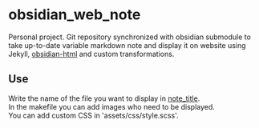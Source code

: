 # obsidian_web_note
Personal project. Git repository synchronized with obsidian submodule to take up-to-date variable markdown note and display it on website using Jekyll, [obsidian-html](https://obsidian-html.github.io/) and custom transformations.

## Use
Write the name of the file you want to display in [note_title](https://github.com/artainmo/obsidian_web_note/blob/main/note_title).<br>
In the makefile you can add images who need to be displayed.<br>
You can add custom CSS in 'assets/css/style.scss'.
